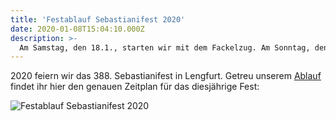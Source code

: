 ```yaml
---
title: 'Festablauf Sebastianifest 2020'
date: 2020-01-08T15:04:10.000Z
description: >-
  Am Samstag, den 18.1., starten wir mit dem Fackelzug. Am Sonntag, den 19.1...
---
```


2020 feiern wir das 388. Sebastianifest in Lengfurt. Getreu unserem [Ablauf](\ablauf) findet ihr hier den genauen Zeitplan für das diesjährige Fest:

![Festablauf Sebastianifest 2020](\img\ablauf-sebastianifest-2020.jpg)